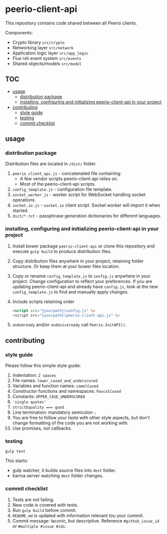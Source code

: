 

# peerio-client-api

This repository contains code shared between all Peerio clients.

Components:

- Crypto library `src/crypto`
- Networking layer `src/network`
- Application logic layer `src/app_logic`
- Flux-ish event system `src/events`
- Shared objects/models `src/model`

<!-- START doctoc generated TOC please keep comment here to allow auto update -->
<!-- DON'T EDIT THIS SECTION, INSTEAD RE-RUN doctoc TO UPDATE -->
## TOC

- [usage](#usage)
  - [distribution package](#distribution-package)
  - [installing, configuring and initializing peerio-client-api in your project](#installing-configuring-and-initializing-peerio-client-api-in-your-project)
- [contributing](#contributing)
  - [style guide](#style-guide)
  - [testing](#testing)
  - [commit checklist](#commit-checklist)

<!-- END doctoc generated TOC please keep comment here to allow auto update -->

## usage

### distribution package

Distribution files are located in `/dist/` folder. 

1. `peerio_client_api.js` - concatenated file containing: 
   - A few vendor scripts peerio-client-api relies on.
   - Most of the peerio-client-api scripts.
2. `config_template.js` - configuration file template.      
3. `socket_worker.js` - worker script for WebSocket handling socket operations. 
4. `socket.io.js` - `socket.io` client script. Socket worker will import it when started.   
5. `dict/*.txt` - passphrase generation dictionaries for different languages.

### installing, configuring and initializing peerio-client-api in your project
  
1. Install bower package `peerio-client-api` or clone this repository and execute `gulp build` to produce distribution files.
2. Copy distribution files anywhere in your project, retaining folder structure. Or keep them at your bower files location. 
3. Copy or rename `config_template.js` to `config.js` anywhere in your project. Change configuration to reflect your preferences. 
If you are updating peerio-client-api and already have `config.js`, look at the new `config_template.js` to find and manually apply changes.  
4. Include scripts retaining order
   ```html
   <script src="{yourpath}\config.js" \>
   <script src="{yourpath}\peerio-client-api.js" \>
   ```
   
5. `ondomready` and/or `ondeviceready` call `Peerio.InitAPI()`.

## contributing 

### style guide
Please follow this simple style guide:

1. Indentation: `2 spaces`
2. File names: `lower_cased_and_underscored`
3. Variables and function names: `camelCased`
4. Constructor functions and namespaces: `PascalCased`
5. Constants:  `UPPER_CASE_UNDERSCORED`
6. `'single quotes'`
7. `strictEquality === good`
8. Line termination: mandatory semicolon `;`
9. You are free to follow your taste with other style aspects, but don't change formatting of the code you are not working with.
10. Use promises, not callbacks.

### testing
```
gulp test
```

This starts:   

* gulp watcher, it builds source files into `dest` folder.  
* karma server watching `dest` folder changes.

### commit checklist

1. Tests are not failing.
2. New code is covered with tests.
3. Run `gulp build` before commit.
4. `README.md` is updated with information relevant tou your commit. 
5. Commit message: laconic, but descriptive. Reference `#github_issue_id` or `#multiple #issue #ids`.
